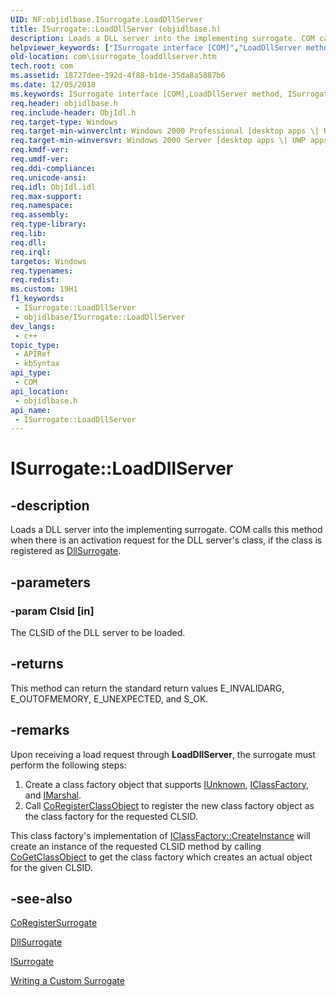 ```yaml
---
UID: NF:objidlbase.ISurrogate.LoadDllServer
title: ISurrogate::LoadDllServer (objidlbase.h)
description: Loads a DLL server into the implementing surrogate. COM calls this method when there is an activation request for the DLL server's class, if the class is registered as DllSurrogate.
helpviewer_keywords: ["ISurrogate interface [COM]","LoadDllServer method","ISurrogate.LoadDllServer","ISurrogate::LoadDllServer","LoadDllServer","LoadDllServer method [COM]","LoadDllServer method [COM]","ISurrogate interface","_com_isurrogate_loaddllserver","com.isurrogate_loaddllserver","objidlbase/ISurrogate::LoadDllServer"]
old-location: com\isurrogate_loaddllserver.htm
tech.root: com
ms.assetid: 18727dee-392d-4f88-b1de-35da8a5887b6
ms.date: 12/05/2018
ms.keywords: ISurrogate interface [COM],LoadDllServer method, ISurrogate.LoadDllServer, ISurrogate::LoadDllServer, LoadDllServer, LoadDllServer method [COM], LoadDllServer method [COM],ISurrogate interface, _com_isurrogate_loaddllserver, com.isurrogate_loaddllserver, objidlbase/ISurrogate::LoadDllServer
req.header: objidlbase.h
req.include-header: ObjIdl.h
req.target-type: Windows
req.target-min-winverclnt: Windows 2000 Professional [desktop apps \| UWP apps]
req.target-min-winversvr: Windows 2000 Server [desktop apps \| UWP apps]
req.kmdf-ver: 
req.umdf-ver: 
req.ddi-compliance: 
req.unicode-ansi: 
req.idl: ObjIdl.idl
req.max-support: 
req.namespace: 
req.assembly: 
req.type-library: 
req.lib: 
req.dll: 
req.irql: 
targetos: Windows
req.typenames: 
req.redist: 
ms.custom: 19H1
f1_keywords:
 - ISurrogate::LoadDllServer
 - objidlbase/ISurrogate::LoadDllServer
dev_langs:
 - c++
topic_type:
 - APIRef
 - kbSyntax
api_type:
 - COM
api_location:
 - objidlbase.h
api_name:
 - ISurrogate::LoadDllServer
---
```


# ISurrogate::LoadDllServer


## -description

Loads a DLL server into the implementing surrogate. COM calls this method when there is an activation request for the DLL server's class, if the class is registered as <a href="/windows/desktop/com/dllsurrogate">DllSurrogate</a>.

## -parameters

### -param Clsid [in]

The CLSID of the DLL server to be loaded.

## -returns

This method can return the standard return values E_INVALIDARG, E_OUTOFMEMORY, E_UNEXPECTED, and S_OK.

## -remarks

Upon receiving a load request through <b>LoadDllServer</b>, the surrogate must perform the following steps:

<ol>
<li>Create a class factory object that supports <a href="/windows/desktop/api/unknwn/nn-unknwn-iunknown">IUnknown</a>, <a href="/windows/desktop/api/unknwnbase/nn-unknwnbase-iclassfactory">IClassFactory</a>, and <a href="/windows/desktop/api/objidl/nn-objidl-imarshal">IMarshal</a>.</li>
<li>Call <a href="/windows/desktop/api/combaseapi/nf-combaseapi-coregisterclassobject">CoRegisterClassObject</a> to register the new class factory object as the class factory for the requested CLSID.</li>
</ol>
This class factory's implementation of <a href="/windows/desktop/api/unknwn/nf-unknwn-iclassfactory-createinstance">IClassFactory::CreateInstance</a> will create an instance of the requested CLSID method by calling <a href="/windows/desktop/api/combaseapi/nf-combaseapi-cogetclassobject">CoGetClassObject</a> to get the class factory which creates an actual object for the given CLSID.

## -see-also

<a href="/windows/desktop/api/combaseapi/nf-combaseapi-coregistersurrogate">CoRegisterSurrogate</a>



<a href="/windows/desktop/com/dllsurrogate">DllSurrogate</a>



<a href="/windows/desktop/api/objidl/nn-objidl-isurrogate">ISurrogate</a>



<a href="/windows/desktop/com/writing-a-custom-surrogate">Writing a Custom Surrogate</a>

